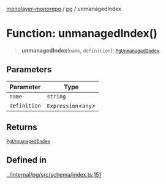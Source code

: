 [monolayer-monorepo](../../index.md) / [pg](../index.md) / unmanagedIndex

# Function: unmanagedIndex()

> **unmanagedIndex**(`name`, `definition`): [`PgUnmanagedIndex`](../classes/PgUnmanagedIndex.md)

## Parameters

| Parameter | Type |
| ------ | ------ |
| `name` | `string` |
| `definition` | `Expression`\<`any`\> |

## Returns

[`PgUnmanagedIndex`](../classes/PgUnmanagedIndex.md)

## Defined in

[../internal/pg/src/schema/index.ts:151](https://github.com/dunkelbraun/monolayer/blob/6bdf3be3c6969418f99f4a76945aeb545cab66bd/internal/pg/src/schema/index.ts#L151)
